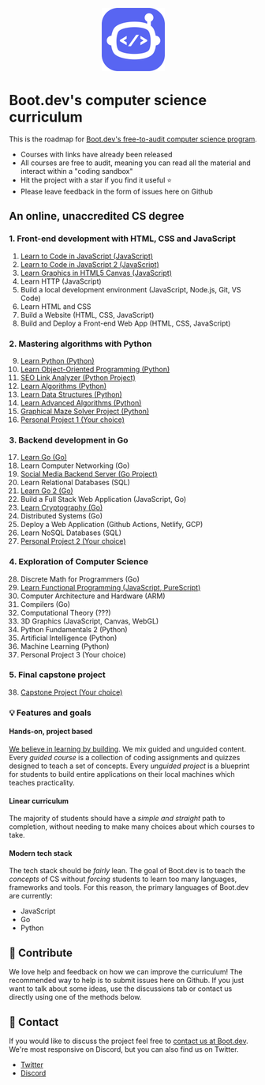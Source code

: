 <p align="center">
  <img width="128" src="logo.png">
</p>

# Boot.dev's computer science curriculum

This is the roadmap for [Boot.dev's free-to-audit computer science program](https://boot.dev). 

* Courses with links have already been released
* All courses are free to audit, meaning you can read all the material and interact within a "coding sandbox"
* Hit the project with a star if you find it useful ⭐
* Please leave feedback in the form of issues here on Github

## An online, unaccredited CS degree

### 1. Front-end development with HTML, CSS and JavaScript

1. [Learn to Code in JavaScript (JavaScript)](https://boot.dev/learn/learn-code-javascript)
2. [Learn to Code in JavaScript 2 (JavaScript)](https://boot.dev/learn/learn-code-javascript-2)
3. [Learn Graphics in HTML5 Canvas (JavaScript)](https://boot.dev/learn/learn-graphics-html5-canvas)
4. Learn HTTP (JavaScript)
5. Build a local development environment (JavaScript, Node.js, Git, VS Code)
6. Learn HTML and CSS
7. Build a Website (HTML, CSS, JavaScript)
8. Build and Deploy a Front-end Web App (HTML, CSS, JavaScript)

### 2. Mastering algorithms with Python

9. [Learn Python (Python)](https://boot.dev/learn/learn-python)
10. [Learn Object-Oriented Programming (Python)](https://boot.dev/learn/learn-object-oriented-programming)
11. [SEO Link Analyzer (Python Project)](https://boot.dev/project/59fbb2aa-7d67-4e88-bac8-42f49798a9f5/4a7010c1-e7d3-4cc5-9b1b-d1f4e9f9ce81)
12. [Learn Algorithms (Python)](https://boot.dev/learn/learn-algorithms)
13. [Learn Data Structures (Python)](https://boot.dev/learn/learn-data-structures)
14. [Learn Advanced Algorithms (Python)](https://boot.dev/learn/learn-advanced-algorithms)
15. [Graphical Maze Solver Project (Python)](https://boot.dev/project/2b266bb4-2262-49c0-b6d1-75cd8c5e8be8/5b463508-3371-4df9-8a5c-228431af21b9)
16. [Personal Project 1 (Your choice)](https://boot.dev/build/personal-project-1)

### 3. Backend development in Go

17. [Learn Go (Go)](https://boot.dev/learn/learn-golang)
18. Learn Computer Networking (Go)
19. [Social Media Backend Server (Go Project)](https://boot.dev/project/709a2e74-eb45-46ea-ac26-4b8e6a3ce3e6/e367dd21-a96b-4f45-bccc-89349283c87c)
20. Learn Relational Databases (SQL)
21. [Learn Go 2 (Go)](https://boot.dev/learn/learn-golang-2)
22. Build a Full Stack Web Application (JavaScript, Go)
23. [Learn Cryptography (Go)](https://boot.dev/learn/learn-cryptography)
24. Distributed Systems (Go)
25. Deploy a Web Application (Github Actions, Netlify, GCP)
26. Learn NoSQL Databases (SQL)
27. [Personal Project 2 (Your choice)](https://boot.dev/build/personal-project-2)

### 4. Exploration of Computer Science

28. Discrete Math for Programmers (Go)
29. [Learn Functional Programming (JavaScript, PureScript)](https://boot.dev/learn/learn-functional-programming)
30. Computer Architecture and Hardware (ARM)
31. Compilers (Go)
32. Computational Theory (???)
33. 3D Graphics (JavaScript, Canvas, WebGL)
34. Python Fundamentals 2 (Python)
35. Artificial Intelligence (Python)
36. Machine Learning (Python)
37. Personal Project 3 (Your choice)

### 5. Final capstone project

38. [Capstone Project (Your choice)](https://boot.dev/build/capstone-project)

### 💡 Features and goals

#### Hands-on, project based

[We believe in learning by building](https://blog.boot.dev/about). We mix guided and unguided content. Every *guided course* is a collection of coding assignments and quizzes designed to teach a set of concepts. Every *unguided project* is a blueprint for students to build entire applications on their local machines which teaches practicality.

#### Linear curriculum

The majority of students should have a *simple and straight* path to completion, without needing to make many choices about which courses to take.

#### Modern tech stack

The tech stack should be *fairly* lean. The goal of Boot.dev is to teach the *concepts* of CS without *forcing* students to learn too many languages, frameworks and tools. For this reason, the primary languages of Boot.dev are currently:

* JavaScript
* Go
* Python

## 👏 Contribute

We love help and feedback on how we can improve the curriculum! The recommended way to help is to submit issues here on Github. If you just want to talk about some ideas, use the discussions tab or contact us directly using one of the methods below.

## 💬 Contact

If you would like to discuss the project feel free to [contact us at Boot.dev](https://blog.boot.dev/contact/). We're most responsive on Discord, but you can also find us on Twitter.

* [Twitter](https://twitter.com/bootdotdev)
* [Discord](https://discord.gg/EEkFwbv)
